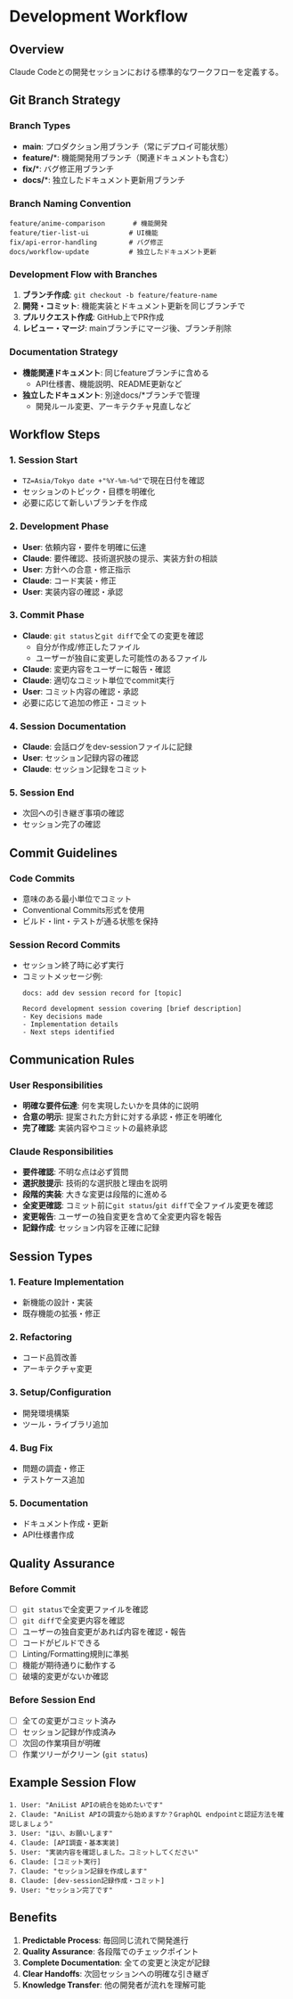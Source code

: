 # Development Workflow

## Overview

Claude Codeとの開発セッションにおける標準的なワークフローを定義する。

## Git Branch Strategy

### Branch Types
- **main**: プロダクション用ブランチ（常にデプロイ可能状態）
- **feature/***: 機能開発用ブランチ（関連ドキュメントも含む）
- **fix/***: バグ修正用ブランチ
- **docs/***: 独立したドキュメント更新用ブランチ

### Branch Naming Convention
```
feature/anime-comparison       # 機能開発
feature/tier-list-ui          # UI機能
fix/api-error-handling        # バグ修正
docs/workflow-update          # 独立したドキュメント更新
```

### Development Flow with Branches
1. **ブランチ作成**: `git checkout -b feature/feature-name`
2. **開発・コミット**: 機能実装とドキュメント更新を同じブランチで
3. **プルリクエスト作成**: GitHub上でPR作成
4. **レビュー・マージ**: mainブランチにマージ後、ブランチ削除

### Documentation Strategy
- **機能関連ドキュメント**: 同じfeatureブランチに含める
  - API仕様書、機能説明、README更新など
- **独立したドキュメント**: 別途docs/*ブランチで管理
  - 開発ルール変更、アーキテクチャ見直しなど

## Workflow Steps

### 1. Session Start
- `TZ=Asia/Tokyo date +"%Y-%m-%d"`で現在日付を確認
- セッションのトピック・目標を明確化
- 必要に応じて新しいブランチを作成

### 2. Development Phase
- **User**: 依頼内容・要件を明確に伝達
- **Claude**: 要件確認、技術選択肢の提示、実装方針の相談
- **User**: 方針への合意・修正指示
- **Claude**: コード実装・修正
- **User**: 実装内容の確認・承認

### 3. Commit Phase
- **Claude**: `git status`と`git diff`で全ての変更を確認
  - 自分が作成/修正したファイル
  - ユーザーが独自に変更した可能性のあるファイル
- **Claude**: 変更内容をユーザーに報告・確認
- **Claude**: 適切なコミット単位でcommit実行
- **User**: コミット内容の確認・承認
- 必要に応じて追加の修正・コミット

### 4. Session Documentation
- **Claude**: 会話ログをdev-sessionファイルに記録
- **User**: セッション記録内容の確認
- **Claude**: セッション記録をコミット

### 5. Session End
- 次回への引き継ぎ事項の確認
- セッション完了の確認

## Commit Guidelines

### Code Commits
- 意味のある最小単位でコミット
- Conventional Commits形式を使用
- ビルド・lint・テストが通る状態を保持

### Session Record Commits
- セッション終了時に必ず実行
- コミットメッセージ例:
  ```
  docs: add dev session record for [topic]
  
  Record development session covering [brief description]
  - Key decisions made
  - Implementation details
  - Next steps identified
  ```

## Communication Rules

### User Responsibilities
- **明確な要件伝達**: 何を実現したいかを具体的に説明
- **合意の明示**: 提案された方針に対する承認・修正を明確化
- **完了確認**: 実装内容やコミットの最終承認

### Claude Responsibilities
- **要件確認**: 不明な点は必ず質問
- **選択肢提示**: 技術的な選択肢と理由を説明
- **段階的実装**: 大きな変更は段階的に進める
- **全変更確認**: コミット前に`git status`/`git diff`で全ファイル変更を確認
- **変更報告**: ユーザーの独自変更を含めて全変更内容を報告
- **記録作成**: セッション内容を正確に記録

## Session Types

### 1. Feature Implementation
- 新機能の設計・実装
- 既存機能の拡張・修正

### 2. Refactoring
- コード品質改善
- アーキテクチャ変更

### 3. Setup/Configuration
- 開発環境構築
- ツール・ライブラリ追加

### 4. Bug Fix
- 問題の調査・修正
- テストケース追加

### 5. Documentation
- ドキュメント作成・更新
- API仕様書作成

## Quality Assurance

### Before Commit
- [ ] `git status`で全変更ファイルを確認
- [ ] `git diff`で全変更内容を確認
- [ ] ユーザーの独自変更があれば内容を確認・報告
- [ ] コードがビルドできる
- [ ] Linting/Formatting規則に準拠
- [ ] 機能が期待通りに動作する
- [ ] 破壊的変更がないか確認

### Before Session End
- [ ] 全ての変更がコミット済み
- [ ] セッション記録が作成済み
- [ ] 次回の作業項目が明確
- [ ] 作業ツリーがクリーン (`git status`)

## Example Session Flow

```
1. User: "AniList APIの統合を始めたいです"
2. Claude: "AniList APIの調査から始めますか？GraphQL endpointと認証方法を確認しましょう"
3. User: "はい、お願いします"
4. Claude: [API調査・基本実装]
5. User: "実装内容を確認しました。コミットしてください"
6. Claude: [コミット実行]
7. Claude: "セッション記録を作成します"
8. Claude: [dev-session記録作成・コミット]
9. User: "セッション完了です"
```

## Benefits

1. **Predictable Process**: 毎回同じ流れで開発進行
2. **Quality Assurance**: 各段階でのチェックポイント
3. **Complete Documentation**: 全ての変更と決定が記録
4. **Clear Handoffs**: 次回セッションへの明確な引き継ぎ
5. **Knowledge Transfer**: 他の開発者が流れを理解可能